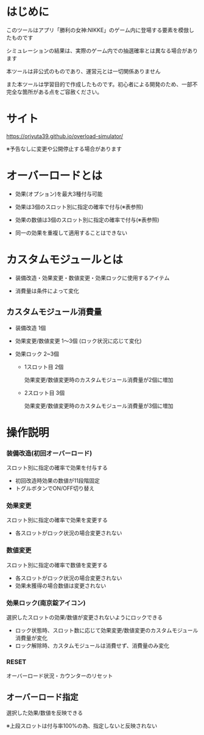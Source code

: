 # はじめに

このツールはアプリ「勝利の女神:NIKKE」のゲーム内に登場する要素を模倣したものです

シミュレーションの結果は、実際のゲーム内での抽選確率とは異なる場合があります

本ツールは非公式のものであり、運営元とは一切関係ありません

また本ツールは学習目的で作成したものです。初心者による開発のため、一部不完全な箇所がある点をご容赦ください。


# サイト

https://oriyuta39.github.io/overload-simulator/

※予告なしに変更や公開停止する場合があります

# オーバーロードとは
* 効果(オプション)を最大3種付与可能

* 効果は3個のスロット別に指定の確率で付与(※表参照)

* 効果の数値は3個のスロット別に指定の確率で付与(※表参照)

* 同一の効果を重複して適用することはできない


# カスタムモジュールとは

* 装備改造・効果変更・数値変更・効果ロックに使用するアイテム

* 消費量は条件によって変化

## カスタムモジュール消費量

* 装備改造 1個

* 効果変更/数値変更 1～3個 (ロック状況に応じて変化)

* 効果ロック 2~3個
  * 1スロット目 2個

    効果変更/数値変更時のカスタムモジュール消費量が2個に増加
  * 2スロット目 3個

    効果変更/数値変更時のカスタムモジュール消費量が3個に増加

# 操作説明

### 装備改造(初回オーバーロード)

スロット別に指定の確率で効果を付与する

* 初回改造時効果の数値が11段階固定
* トグルボタンでON/OFF切り替え

### 効果変更

スロット別に指定の確率で効果を変更する

* 各スロットがロック状況の場合変更されない

### 数値変更 

スロット別に指定の確率で数値を変更する

* 各スロットがロック状況の場合変更されない
* 効果未獲得の場合数値は変更されない

### 効果ロック(南京錠アイコン)

選択したスロットの効果/数値が変更されないようにロックできる

* ロック状態時、スロット数に応じて効果変更/数値変更のカスタムモジュール消費量が変化
* ロック解除時、カスタムモジュールは消費せず、消費量のみ変化

### RESET
オーバーロード状況・カウンターのリセット

## オーバーロード指定

選択した効果/数値を反映できる

※上段スロットは付与率100%の為、指定しないと反映されない
